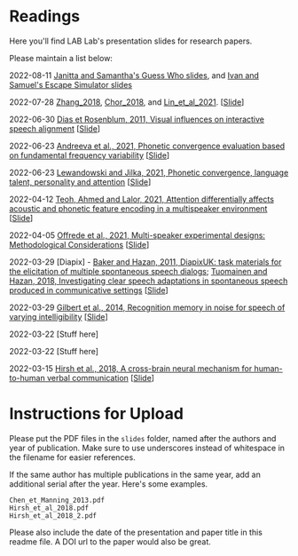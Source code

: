 # Readings

Here you'll find LAB Lab's presentation slides for research papers.

Please maintain a list below:

2022-08-11 [Janitta and Samantha's Guess Who slides](https://github.com/SFU-LAB/reading/blob/main/slides/LABLab%20Stimuli%20%26%20Tasks%20(Summer%202022).pdf), and [Ivan and Samuel's Escape Simulator slides](https://github.com/SFU-LAB/reading/blob/main/slides/canto_conv_task_escape_sim.pdf)

2022-07-28 [Zhang_2018](https://github.com/SFU-LAB/reading/blob/main/slides/Zhang_2018.pdf), [Chor_2018](https://github.com/SFU-LAB/reading/blob/main/slides/Chor_2018.pdf), and [Lin_et_al_2021](https://github.com/SFU-LAB/reading/blob/main/slides/Lin_et_al_2021.pdf). [[Slide](https://github.com/SFU-LAB/reading/blob/main/slides/canto_conv_task.pdf)]

2022-06-30 [Dias et Rosenblum, 2011, Visual influences on interactive speech alignment](https://journals.sagepub.com/doi/10.1068/p7071) [[Slide](https://github.com/SFU-LAB/reading/raw/main/slides/Dias_et_Rosenblum_2011.pdf)]

2022-06-23 [Andreeva et al., 2021, Phonetic convergence evaluation based on fundamental frequency variability](https://www.researchgate.net/publication/350517517) [[Slide](https://github.com/SFU-LAB/reading/blob/main/slides/Andreeva_et_al_2021.pdf)]

2022-06-23 [Lewandowski and Jilka, 2021, Phonetic convergence, language talent, personality and attention](https://doi.org/10.3389/fcomm.2019.00018) [[Slide](https://github.com/SFU-LAB/reading/blob/main/slides/Lewandowski_and_Jilka_2019.pdf)]

2022-04-12 [Teoh, Ahmed and Lalor, 2021, Attention differentially affects acoustic and phonetic feature encoding in a multispeaker environment](https://doi.org/10.1523/JNEUROSCI.1455-20.2021) [[Slide](https://github.com/SFU-LAB/reading/blob/main/slides/Teoh_Ahmed_Lalor_2021.pdf)] 

2022-04-05 [Offrede et al., 2021, Multi-speaker experimental designs: Methodological Considerations](https://doi.org/10.1111/lnc3.12443) [[Slide](https://github.com/SFU-LAB/reading/blob/main/slides/Offrede_et_al_2021.pdf)]

2022-03-29 [Diapix] - [Baker and Hazan, 2011, DiapixUK: task materials for the elicitation of multiple spontaneous speech dialogs](https://doi.org/10.3758/s13428-011-0075-y); [Tuomainen and Hazan, 2018, Investigating clear speech adaptations in spontaneous speech produced in communicative settings](https://doi.org/10.18135/CAPSS.9) [[Slide](https://github.com/SFU-LAB/reading/blob/main/slides/Baker_Hazan_2011_and_Tuomainen_Hazan_2018.pdf)]

2022-03-29 [Gilbert et al., 2014, Recognition memory in noise for speech of varying intelligibility](https://doi.org/10.1121/1.4838975) [[Slide](https://github.com/SFU-LAB/reading/blob/main/slides/Gilbert_et_al_2014.pdf)]

2022-03-22 [Stuff here]

2022-03-22 [Stuff here]

2022-03-15 [Hirsh et al., 2018, A cross-brain neural mechanism for human-to-human verbal communication](https://doi.org/10.1093/scan/nsy070) [[Slide](https://github.com/SFU-LAB/reading/blob/main/slides/Hirsh_et_al_2018.pdf)]


# Instructions for Upload

Please put the PDF files in the `slides` folder, named after the authors and year of publication. Make sure to use underscores instead of whitespace in the filename for easier references.

If the same author has multiple publications in the same year, add an additional serial after the year. Here's some examples.

    Chen_et_Manning_2013.pdf
    Hirsh_et_al_2018.pdf
    Hirsh_et_al_2018_2.pdf

Please also include the date of the presentation and paper title in this readme file. A DOI url to the paper would also be great.
